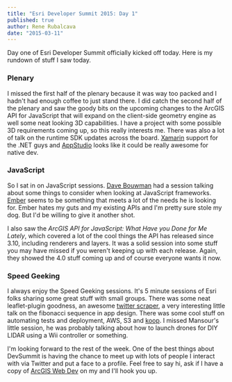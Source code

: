 ```yaml
---
title: "Esri Developer Summit 2015: Day 1"
published: true
author: Rene Rubalcava
date: "2015-03-11"
---
```


Day one of Esri Developer Summit officially kicked off today. Here is my rundown of stuff I saw today.

### Plenary

I missed the first half of the plenary because it was way too packed and I hadn't had enough coffee to just stand there. I did catch the second half of the plenary and saw the goody bits on the upcoming changes to the ArcGIS API for JavaScript that will expand on the client-side geometry engine as well some neat looking 3D capabilities. I have a project with some possible 3D requirements coming up, so this really interests me. There was also a lot of talk on the runtime SDK updates across the board. [Xamarin](http://xamarin.com/) support for the .NET guys and [AppStudio](http://www.esri.com/events/devsummit/agenda/appstudio) looks like it could be really awesome for native dev.

### JavaScript

So I sat in on JavaScript sessions. [Dave Bouwman](http://blog.davebouwman.com/) had a session talking about some things to consider when looking at JavaScript frameworks. [Ember](http://emberjs.com/) seems to be something that meets a lot of the needs he is looking for. Ember hates my guts and my existing APIs and I'm pretty sure stole my dog. But I'd be willing to give it another shot.

I also saw the _ArcGIS API for JavaScript: What Have you Done for Me Lately_, which covered a lot of the cool things the API has released since 3.10, including renderers and layers. It was a solid session into some stuff you may have missed if you weren't keeping up with each release. Again, they showed the 4.0 stuff coming up and of course everyone wants it now.

### Speed Geeking

I always enjoy the Speed Geeking sessions. It's 5 minute sessions of Esri folks sharing some great stuff with small groups. There was some neat leaflet-plugin goodness, an awesome [twitter scraper](https://github.com/Esri/esri-gnip-loader), a very interesting little talk on the fibonacci sequence in app design. There was some cool stuff on automating tests and deployment, AWS, S3 and [koop](https://github.com/Esri/koop). I missed Mansour's little session, he was probably talking about how to launch drones for DIY LIDAR using a Wii controller or something.

I'm looking forward to the rest of the week. One of the best things about DevSummit is having the chance to meet up with lots of people I interact with via Twitter and put a face to a profile. Feel free to say hi, ask if I have a copy of [ArcGIS Web Dev](http://www.amazon.com/dp/1617291617/ref=as_sl_pc_tf_lc?tag=odoenet-20&camp=15309&creative=331441&linkCode=st1&creativeASIN=1617291617&adid=07E9A73M4XJQCAS44YQR&ref-refURL=http%3A%2F%2Fodoe.net%2Fblog%2F) on my and I'll hook you up.
